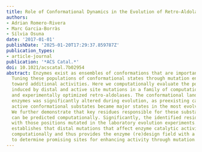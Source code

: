 ```yaml
---
title: Role of Conformational Dynamics in the Evolution of Retro-Aldolase Activity
authors:
- Adrian Romero-Rivera
- Marc Garcia-Borràs
- Sílvia Osuna
date: '2017-01-01'
publishDate: '2025-01-20T17:29:37.859787Z'
publication_types:
- article-journal
publication: '*ACS Catal.*'
doi: 10.1021/acscatal.7b02954
abstract: Enzymes exist as ensembles of conformations that are important for function.
  Tuning these populations of conformational states through mutation enables evolution
  toward additional activities. Here we computationally evaluate the population shifts
  induced by distal and active site mutations in a family of computationally designed
  and experimentally optimized retro-aldolases. The conformational landscape of these
  enzymes was significantly altered during evolution, as preexisting catalytically
  active conformational substates became major states in the most evolved variants.
  We further demonstrate that key residues responsible for these substate conversions
  can be predicted computationally. Significantly, the identified residues coincide
  with those positions mutated in the laboratory evolution experiments. This study
  establishes that distal mutations that affect enzyme catalytic activity can be predicted
  computationally and thus provides the enzyme (re)design field with a rational strategy
  to determine promising sites for enhancing activity through mutation.
---
```

